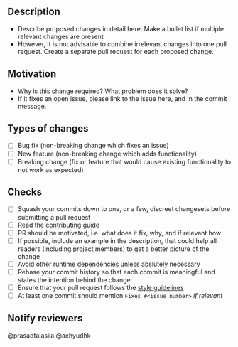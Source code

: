 ## Description
 - Describe proposed changes in detail here. Make a bullet list if multiple relevant changes are present 
 - However, it is not advisable to combine irrelevant changes into one pull request. Create a separate pull request for each proposed change. 

## Motivation
 - Why is this change required? What problem does it solve?
 - If it fixes an open issue, please link to the issue here, and in the commit message. 
 
 ## Types of changes
- [ ] Bug fix (non-breaking change which fixes an issue)
- [ ] New feature (non-breaking change which adds functionality)
- [ ] Breaking change (fix or feature that would cause existing functionality to not work as expected)

## Checks
 - [ ] Squash your commits down to one, or a few, discreet changesets before submitting a pull request
 - [ ] Read the [contributing guide](https://github.com/DeveloperCAP/MLCAT/blob/development/.github/CONTRIBUTING.md)
 - [ ] PR should be motivated, i.e. what does it fix, why, and if relevant how
 - [ ] If possible, include an example in the description, that could help all readers (including project members) to get a better picture of the change
 - [ ] Avoid other runtime dependencies unless abslutely necessary 
 - [ ] Rebase your commit history so that each commit is meaningful and states the intention behind the change 
 - [ ] Ensure that your pull request follows the [style guidelines](https://github.com/DeveloperCAP/MLCAT/wiki/Coding-Guidelines)
 - [ ] At least one commit should mention `Fixes #<issue number>` _if relevant_

## Notify reviewers
@prasadtalasila @achyudhk
